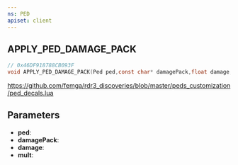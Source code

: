 ```yaml
---
ns: PED
apiset: client
---
```

## APPLY_PED_DAMAGE_PACK

```c
// 0x46DF918788CB093F
void APPLY_PED_DAMAGE_PACK(Ped ped,const char* damagePack,float damage,float mult);
```

https://github.com/femga/rdr3_discoveries/blob/master/peds_customization/ped_decals.lua

## Parameters
* **ped**:
* **damagePack**:
* **damage**:
* **mult**:



